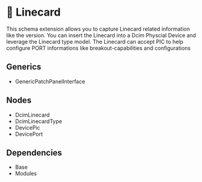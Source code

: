 # 🧩 Linecard

This schema extension allows you to capture Linecard related information like the version. You can insert the Linecard into a Dcim Physcial Device and leverage the Linecard type model.
The Linecard can accept PIC to help configure PORT informations like breakout-capabilities and configurations


## Generics

- GenericPatchPanelInterface

## Nodes

- DcimLinecard
- DcimLinecardType
- DevicePic
- DevicePort

## Dependencies

- Base
- Modules
